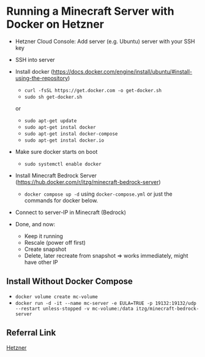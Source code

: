# Running a Minecraft Server with Docker on Hetzner

- Hetzner Cloud Console: Add server (e.g. Ubuntu) server with your SSH key
- SSH into server
- Install docker (<https://docs.docker.com/engine/install/ubuntu/#install-using-the-repository>)

  - `curl -fsSL https://get.docker.com -o get-docker.sh`
  - `sudo sh get-docker.sh`

  or

  - `sudo apt-get update`
  - `sudo apt-get instal docker`
  - `sudo apt-get instal docker-compose`
  - `sudo apt-get instal docker.io`

- Make sure docker starts on boot
  - `sudo systemctl enable docker`
- Install Minecraft Bedrock Server (<https://hub.docker.com/r/itzg/minecraft-bedrock-server>)
  - `docker compose up -d` using `docker-compose.yml` or just the commands for docker below.
- Connect to server-IP in Minecraft (Bedrock)
- Done, and now:
  - Keep it running
  - Rescale (power off first)
  - Create snapshot
  - Delete, later recreate from snapshot => works immediately, might have other IP

## Install Without Docker Compose

- `docker volume create mc-volume`
- `docker run -d -it --name mc-server -e EULA=TRUE -p 19132:19132/udp --restart unless-stopped -v mc-volume:/data itzg/minecraft-bedrock-server`

## Referral Link

[Hetzner](https://hetzner.cloud/?ref=jb3lG441Nkdf)
